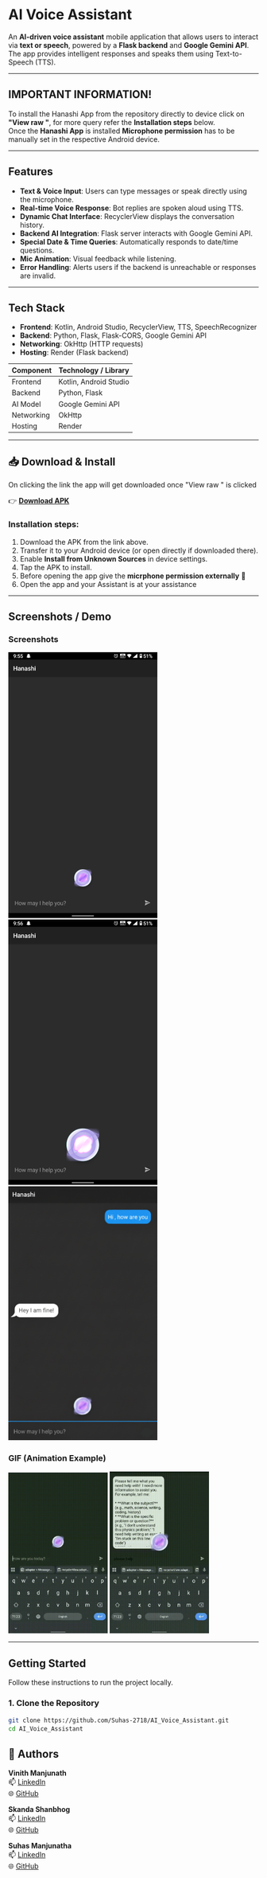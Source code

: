 # AI Voice Assistant

An **AI-driven voice assistant** mobile application that allows users to interact via **text or speech**, powered by a **Flask backend** and **Google Gemini API**. The app provides intelligent responses and speaks them using Text-to-Speech (TTS).

---

## IMPORTANT INFORMATION!

To install the Hanashi App from the repository directly to device click on **"View raw "**, for more query refer the **Installation steps** below.<br>
Once the **Hanashi App** is installed **Microphone permission** has to be manually set in the respective Android device.

---

## Features

- **Text & Voice Input**: Users can type messages or speak directly using the microphone.  
- **Real-time Voice Response**: Bot replies are spoken aloud using TTS.  
- **Dynamic Chat Interface**: RecyclerView displays the conversation history.  
- **Backend AI Integration**: Flask server interacts with Google Gemini API.  
- **Special Date & Time Queries**: Automatically responds to date/time questions.  
- **Mic Animation**: Visual feedback while listening.  
- **Error Handling**: Alerts users if the backend is unreachable or responses are invalid.

---

## Tech Stack

- **Frontend**: Kotlin, Android Studio, RecyclerView, TTS, SpeechRecognizer  
- **Backend**: Python, Flask, Flask-CORS, Google Gemini API  
- **Networking**: OkHttp (HTTP requests)  
- **Hosting**: Render (Flask backend)

| Component      | Technology / Library          |
|----------------|-------------------------------|
| Frontend       | Kotlin, Android Studio        |
| Backend        | Python, Flask                 |
| AI Model       | Google Gemini API             |
| Networking     | OkHttp                        |
| Hosting        | Render                        |

---

## 📥 Download & Install

On clicking the link the app will get downloaded once "View raw " is clicked 

👉 **[Download APK](App/Hanashi.apk)**  

### Installation steps:
1. Download the APK from the link above.  
2. Transfer it to your Android device (or open directly if downloaded there).  
3. Enable **Install from Unknown Sources** in device settings.  
4. Tap the APK to install.
5. Before opening the app give the **micrphone permission externally** 🎤
6. Open the app and your Assistant is at your assistance

---

## Screenshots / Demo


### Screenshots
<img src="Screenshots/looks.png" alt="Main Chat Screen" width="300"/>   <img src="Screenshots/listening.png" alt="Voice Input Screen" width="300"/>  <img src="Screenshots/replied.png" alt="Voice Input Screen" width="300"/>

### GIF (Animation Example)
<img src="Screenshots/hello.gif" alt="Hello! greetings" width="200"/>   <img src="Screenshots/working.gif" alt="Working of App" width="200"/>


---

## Getting Started

Follow these instructions to run the project locally.

### 1. Clone the Repository

```bash
git clone https://github.com/Suhas-2718/AI_Voice_Assistant.git
cd AI_Voice_Assistant
```

## 📌 Authors

 **Vinith Manjunath**   
 📫 [LinkedIn](https://www.linkedin.com/in/vinith-manjunath) <br>
🌐 [GitHub](https://github.com/Suhas-2718)


**Skanda Shanbhog** <br>
📫 [LinkedIn](https://www.linkedin.com/in/skandashanbhog) <br>
🌐 [GitHub](https://github.com/skandashanbhog)  <br> 

**Suhas Manjunatha**                                                                                           
📫 [LinkedIn](https://www.linkedin.com/in/suhas-manjunatha21)       
🌐 [GitHub](https://github.com/Suhas-2718)  <br>


  
